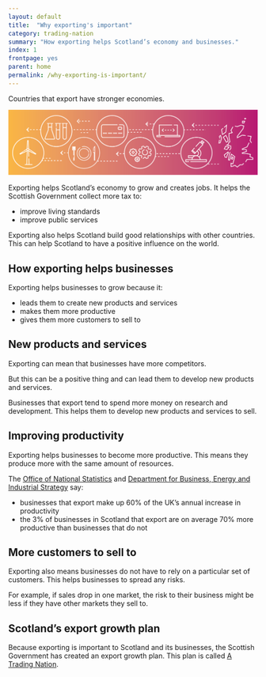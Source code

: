 ```yaml
---
layout: default
title:  "Why exporting's important"
category: trading-nation
summary: "How exporting helps Scotland’s economy and businesses."
index: 1
frontpage: yes
parent: home
permalink: /why-exporting-is-important/
---
```


<p class="leader">
Countries that export have stronger economies.
</p>

![An image representing industry sectors that are key to Scotland's exports](/assets/images/hero/why-exportings-important-header.png)

Exporting helps Scotland’s economy to grow and creates jobs. It helps the Scottish Government collect more tax to:
* improve living standards
* improve public services

Exporting also helps Scotland build good relationships with other countries. This can help Scotland to have a positive influence on the world.

## How exporting helps businesses

Exporting helps businesses to grow because it:

* leads them to create new products and services
* makes them more productive
* gives them more customers to sell to


## New products and services

Exporting can mean that businesses have more competitors.

But this can be a positive thing and can lead them to develop new products and services.

Businesses that export tend to spend more money on research and development. This helps them to develop new products and services to sell.

## Improving productivity

Exporting helps businesses to become more productive. This means they produce more with the same amount of resources.

The [Office of National Statistics](https://www.ons.gov.uk/) and [Department for Business, Energy and Industrial Strategy](https://www.gov.uk/government/organisations/department-for-business-energy-and-industrial-strategy) say:

* businesses that export make up 60% of the UK’s annual increase in productivity  
* the 3% of businesses in Scotland that export are on average 70% more productive than businesses that do not


## More customers to sell to

Exporting also means businesses do not have to rely on a particular set of customers. This helps businesses to spread any risks.

For example, if sales drop in one market, the risk to their business might be less if they have other markets they sell to.

## Scotland’s export growth plan

Because exporting is important to Scotland and its businesses, the Scottish Government has created an export growth plan. This plan is called [A Trading Nation](https://www.gov.scot/publications/scotland-a-trading-nation/).  
